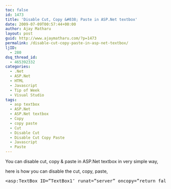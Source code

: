 ```yaml
---
toc: false
id: 1473
title: 'Disable Cut, Copy &#038; Paste in ASP.Net textbox'
date: 2009-07-09T00:57:44+00:00
author: Ajay Matharu
layout: post
guid: http://www.ajaymatharu.com/?p=1473
permalink: /disable-cut-copy-paste-in-asp-net-textbox/
ljID:
  - 280
dsq_thread_id:
  - 465392332
categories:
  - .Net
  - ASP.Net
  - HTML
  - Javascript
  - Tip of Week
  - Visual Studio
tags:
  - asp textbox
  - ASP.Net
  - ASP.Net textbox
  - Copy
  - copy paste
  - Cut
  - Disable Cut
  - Disable Cut Copy Paste
  - Javascript
  - Paste
---
```

You can disable cut, copy & paste in ASP.Net textbox in very simple way,

here is how you can disable the cut, copy, paste,

<pre class="html" name="code">&lt;asp:TextBox ID=”TextBox1″ runat=”server” oncopy=”return false” onpaste=”return false” oncut=”return false”&gt;&lt;/asp:TextBox&gt;</pre>
